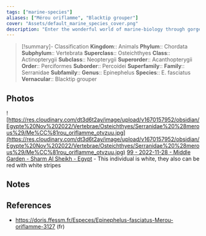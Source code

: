 ```yaml
---
tags: ["marine-species"]
aliases: ["Mérou oriflamme", "Blacktip grouper"]
cover: "Assets/default_marine_species_cover.png"
description: "Enter the wonderful world of marine-biology through gorgeous underwater pictures of marine animals. Serranidae is the family of serrans and grouper/mérous."
---
```

> [!summary]- Classification
**Kingdom**:: Animals
**Phylum**:: Chordata
**Subphylum**:: Vertebrata
**Superclass**:: Osteichthyes
**Class**:: Actinopterygii
**Subclass**:: Neopterygii 
**Superorder**:: Acanthopterygii
**Order**:: Perciformes
**Suborder**:: Percoidei
**Superfamily**::
**Family**:: Serranidae
**Subfamily**::
**Genus**:: Epinephelus
**Species**:: E. fasciatus
**Vernacular**:: Blacktip grouper

## Photos
![https://res.cloudinary.com/dt3d6t2ay/image/upload/v1670157952/obsidian/Egypte%20Nov%202022/Vertebrae/Osteichthyes/Serranidae%20%28merous%29/Me%CC%81rou_oriflamme_otvzuu.jpg](https://res.cloudinary.com/dt3d6t2ay/image/upload/v1670157952/obsidian/Egypte%20Nov%202022/Vertebrae/Osteichthyes/Serranidae%20%28merous%29/Me%CC%81rou_oriflamme_otvzuu.jpg)
[99 - 2022-11-28 - Middle Garden - Sharm Al Sheikh - Egypt](99%20-%202022-11-28%20-%20Middle%20Garden%20-%20Sharm%20Al%20Sheikh%20-%20Egypt.md) - This individual is white, they also can be red with white stripes

## Notes

## References
- https://doris.ffessm.fr/Especes/Epinephelus-fasciatus-Merou-oriflamme-3127 (fr)